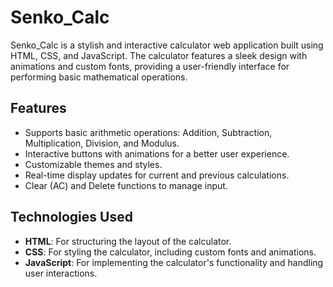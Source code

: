 # Senko_Calc

Senko_Calc is a stylish and interactive calculator web application built using HTML, CSS, and JavaScript. The calculator features a sleek design with animations and custom fonts, providing a user-friendly interface for performing basic mathematical operations.

## Features

- Supports basic arithmetic operations: Addition, Subtraction, Multiplication, Division, and Modulus.
- Interactive buttons with animations for a better user experience.
- Customizable themes and styles.
- Real-time display updates for current and previous calculations.
- Clear (AC) and Delete functions to manage input.

## Technologies Used

- **HTML**: For structuring the layout of the calculator.
- **CSS**: For styling the calculator, including custom fonts and animations.
- **JavaScript**: For implementing the calculator's functionality and handling user interactions.
